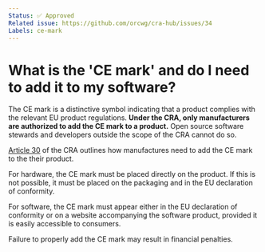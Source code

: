 ```yaml
---
Status: ✅ Approved
Related issue: https://github.com/orcwg/cra-hub/issues/34
Labels: ce-mark
---
```


# What is the 'CE mark' and do I need to add it to my software?

The CE mark is a distinctive symbol indicating that a product complies with the relevant EU product regulations. **Under the CRA, only manufacturers are authorized to add the CE mark to a product.** Open source software stewards and developers outside the scope of the CRA cannot do so.

[Article 30][] of the CRA outlines how manufactures need to add the CE mark to the their product.

For hardware, the CE mark must be placed directly on the product. If this is not possible, it must be placed on the packaging and in the EU declaration of conformity.

For software, the CE mark must appear either in the EU declaration of conformity or on a website accompanying the software product, provided it is easily accessible to consumers.

Failure to properly add the CE mark may result in financial penalties.

[Article 30]: https://eur-lex.europa.eu/legal-content/EN/TXT/HTML/?uri=OJ:L_202402847#art_30
